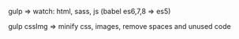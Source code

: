 gulp => watch: html, sass, js (babel es6,7,8 => es5)

gulp cssImg => minify css, images, remove spaces and unused code
